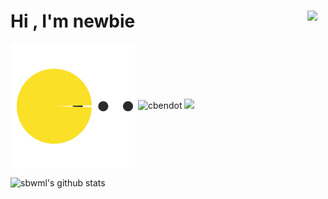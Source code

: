 <h1>Hi <img src="https://github.com/TheDudeThatCode/TheDudeThatCode/blob/master/Assets/Hi.gif" width="29px" align="right">, I'm newbie</h1> 

<img align="center" src="https://raw.githubusercontent.com/Aniket965/Aniket965/master/pacman.svg?sanitize=true" width="200" height="200">

<img src="https://komarev.com/ghpvc/?username=cbendot&style=flat-square" alt="cbendot" width="350" height="60" />

<a href="https://github.com/cbendot/cbendot">
<img src="https://github-readme-stats.vercel.app/top-langs/api?username=ben863&theme=dracula&show_icon=true" /> 
</a>

![sbwml's github stats](https://github-readme-stats.vercel.app/api?username=cbendot&show_icons=true&theme=dracula&count_private=true)

